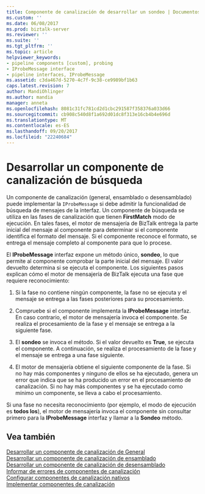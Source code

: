 ```yaml
---
title: Componente de canalización de desarrollar un sondeo | Documentos de Microsoft
ms.custom: ''
ms.date: 06/08/2017
ms.prod: biztalk-server
ms.reviewer: ''
ms.suite: ''
ms.tgt_pltfrm: ''
ms.topic: article
helpviewer_keywords:
- pipeline components [custom], probing
- IProbeMessage interface
- pipeline interfaces, IProbeMessage
ms.assetid: c3da467d-5270-4c7f-9c38-ce9989bf1b63
caps.latest.revision: 7
author: MandiOhlinger
ms.author: mandia
manager: anneta
ms.openlocfilehash: 8081c31fc781cd2d1cbc291587f358376a033d66
ms.sourcegitcommit: cb908c540d8f1a692d01dc8f313e16cb4b4e696d
ms.translationtype: MT
ms.contentlocale: es-ES
ms.lasthandoff: 09/20/2017
ms.locfileid: "22240684"
---
```

# <a name="developing-a-probing-pipeline-component"></a>Desarrollar un componente de canalización de búsqueda
Un componente de canalización (general, ensamblado o desensamblado) puede implementar la `IProbeMessage` si debe admitir la funcionalidad de búsqueda de mensajes de la interfaz. Un componente de búsqueda se utiliza en las fases de canalización que tienen **FirstMatch** modo de ejecución. En tales fases, el motor de mensajería de BizTalk entrega la parte inicial del mensaje al componente para determinar si el componente identifica el formato del mensaje. Si el componente reconoce el formato, se entrega el mensaje completo al componente para que lo procese.  
  
 El **IProbeMessage** interfaz expone un método único, **sondeo**, lo que permite al componente comprobar la parte inicial del mensaje. El valor devuelto determina si se ejecuta el componente. Los siguientes pasos explican cómo el motor de mensajería de BizTalk ejecuta una fase que requiere reconocimiento:  
  
1.  Si la fase no contiene ningún componente, la fase no se ejecuta y el mensaje se entrega a las fases posteriores para su procesamiento.  
  
2.  Compruebe si el componente implementa la **IProbeMessage** interfaz. En caso contrario, el motor de mensajería invoca el componente. Se realiza el procesamiento de la fase y el mensaje se entrega a la siguiente fase.  
  
3.  El **sondeo** se invoca el método. Si el valor devuelto es **True**, se ejecuta el componente. A continuación, se realiza el procesamiento de la fase y el mensaje se entrega a una fase siguiente.  
  
4.  El motor de mensajería obtiene el siguiente componente de la fase. Si no hay más componentes y ninguno de ellos se ha ejecutado, genera un error que indica que se ha producido un error en el procesamiento de canalización. Si no hay más componentes y se ha ejecutado como mínimo un componente, se lleva a cabo el procesamiento.  
  
 Si una fase no necesita reconocimiento (por ejemplo, el modo de ejecución es **todos los**), el motor de mensajería invoca el componente sin consultar primero para la **IProbeMessage** interfaz y llamar a la **Sondeo** método.  
  
## <a name="see-also"></a>Vea también  
 [Desarrollar un componente de canalización de General](../core/developing-a-general-pipeline-component.md)   
 [Desarrollar un componente de canalización de ensamblado](../core/developing-an-assembling-pipeline-component.md)   
 [Desarrollar un componente de canalización de desensamblado](../core/developing-a-disassembling-pipeline-component.md)   
 [Informar de errores de componentes de canalización](../core/reporting-errors-from-pipeline-components.md)   
 [Configurar componentes de canalización nativos](../core/configuring-native-pipeline-components.md)   
 [Implementar componentes de canalización](../core/deploying-pipeline-components.md)